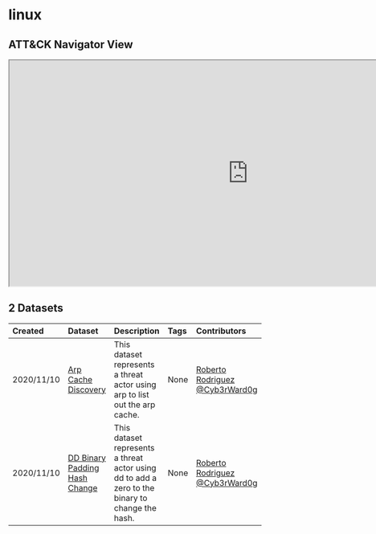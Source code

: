 # linux

## ATT&CK Navigator View

<iframe src="https://mitre-attack.github.io/attack-navigator/enterprise/#layerURL=https%3A%2F%2Fraw.githubusercontent.com%2FOTRF%2Fmordor%2Fmaster%2Fdocs%2Fnotebooks%2Fatomic%2Flinux%2Flinux.json&tabs=false&selecting_techniques=false" width="950" height="450"></iframe>

## 2 Datasets

|Created|Dataset|Description|Tags|Contributors|
| :---| :---| :---| :---| :---|
|2020/11/10 |[Arp Cache Discovery](https://securitydatasets.com/notebooks/atomic/linux/discovery/SDLIN-201110074812.html) |This dataset represents a threat actor using arp to list out the arp cache. | None|  [Roberto Rodriguez @Cyb3rWard0g](http://twitter.com/Cyb3rWard0g) |
|2020/11/10 |[DD Binary Padding Hash Change](https://securitydatasets.com/notebooks/atomic/linux/defense_evasion/SDLIN-201110081941.html) |This dataset represents a threat actor using dd to add a zero to the binary to change the hash. | None|  [Roberto Rodriguez @Cyb3rWard0g](http://twitter.com/Cyb3rWard0g) |
